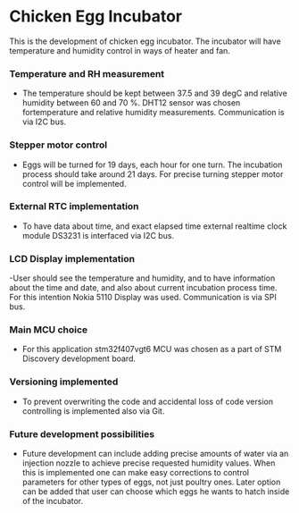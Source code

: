 # Chicken Egg Incubator

This is the development of chicken egg incubator. The incubator will have temperature and humidity control in ways of heater and fan.
### Temperature and RH measurement
- The temperature should be kept between 37.5 and 39 degC and relative humidity between 60 and 70 %. DHT12 sensor was chosen fortemperature and relative humidity measurements. Communication is via I2C bus.
### Stepper motor control
- Eggs will be turned for 19 days, each hour for one turn. The incubation process should take around 21 days. For precise turning stepper motor control will be implemented. 
### External RTC implementation
- To have data about time, and exact elapsed time external realtime clock module DS3231 is interfaced via I2C bus.
### LCD Display implementation
-User should see the temperature and humidity, and to have information about the time and date, and also about current
incubation process time. For this intention Nokia 5110 Display was used. Communication is via SPI bus.
### Main MCU choice 
- For this application stm32f407vgt6 MCU was chosen as a part of STM Discovery development board.
### Versioning implemented
- To prevent overwriting the code and accidental loss of code version controlling is implemented also via Git.
### Future development possibilities
- Future development can include adding precise amounts of water via an injection nozzle to achieve precise requested
humidity values. When this is implemented one can make easy corrections to control parameters for other types of eggs, not just
poultry ones. Later option can be added that user can choose which eggs he wants to hatch inside of the incubator. 

